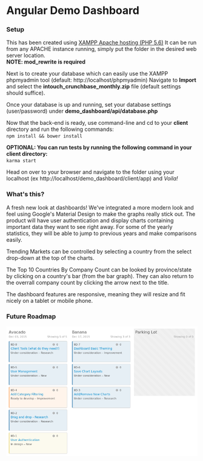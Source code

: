 # Angular Demo Dashboard

### Setup
This has been created using <a href="https://www.apachefriends.org/download.html" target="_blank">XAMPP Apache hosting (PHP 5.6)</a>
It can be run from any APACHE instance running, simply put the folder in the desired web server location.
<br />
**NOTE: mod_rewrite is required**

Next is to create your database which can easily use the XAMPP phpmyadmin tool (default: http://localhost/phpmyadmin)
Navigate to **Import** and select the **intouch_crunchbase_monthly.zip** file (default settings should suffice).

Once your database is up and running, set your database settings (user/password) under **demo_dashboard/api/database.php**

Now that the back-end is ready, use command-line and cd to your **client** directory
and run the following commands:
<br />
`
npm install && bower install
`

**OPTIONAL: You can run tests by running the following command in your client directory:**
<br />
`
karma start
`

Head on over to your browser and navigate to the folder using your localhost (ex http://localhost/demo_dashboard/client/app) 
and *Voila!*

### What's this?
A fresh new look at dashboards! We've integrated a more modern look and feel using Google's Material Design to make the graphs really stick out.
The product will have user authentication and display charts containing important data they want to see right away.
For some of the yearly statistics, they will be able to jump to previous years and make comparisons easily.

Trending Markets can be controlled by selecting a country from the select drop-down at the top of the charts.

The Top 10 Countries By Company Count can be looked by province/state by clicking on a country's bar (from the bar graph). They can also return to the overrall company count by clicking the arrow next to the title.

The dashboard features are responsive, meaning they will resize and fit nicely on a tablet or mobile phone.

### Future Roadmap
<img src="Feature board for Dashboard Roadmap.png" />
